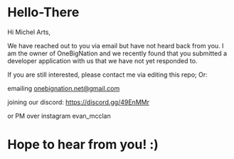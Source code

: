 # Hello-There

Hi Michel Arts,

We have reached out to you via email but have not heard back from you.
I am the owner of OneBigNation and we recently found that you submitted a developer application with us that we have not yet responded to.

If you are still interested, please contact me via editing this repo; Or:

emailing onebignation.net@gmail.com

joining our discord: https://discord.gg/49EnMMr

or PM over instagram evan_mcclan


# Hope to hear from you! :)

